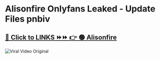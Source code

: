 
 # Alisonfire Onlyfans Leaked - Update Files pnbiv

## <h2><a href="https://clipsfans.com/Alisonfire&ref=git">🔗 Click to LINKS ⏩⏩ 👉 🟢 Alisonfire </a></h2>

<a href="https://clipsfans.com/Alisonfire&ref=git" rel="nofollow" data-target="animated-image.originalLink"><img src="https://i.ibb.co.com/xMMVF88/686577567.gif" alt="Viral Video Original" style="max-width: 100%; display: inline-block;" data-target="animated-image.originalImage"></a>

